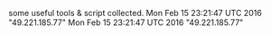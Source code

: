 some useful tools & script collected.
Mon Feb 15 23:21:47 UTC 2016 "49.221.185.77"
Mon Feb 15 23:21:47 UTC 2016 "49.221.185.77"
